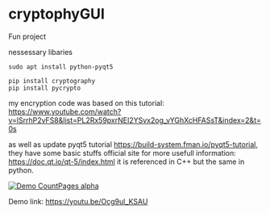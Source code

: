 # cryptophyGUI
Fun project

nessessary libaries
```
sudo apt install python-pyqt5

pip install cryptography
pip install pycrypto
```
my encryption code was based on this tutorial: https://www.youtube.com/watch?v=lSrrhP2vFS8&list=PL2Rx59pxrNEI2YSvx2og_vYGhXcHFASsT&index=2&t=0s

as well as update pyqt5 tutorial https://build-system.fman.io/pyqt5-tutorial, they have some basic stuffs
official site for more usefull information: https://doc.qt.io/qt-5/index.html it is referenced in C++ but the same in python.

[![Demo CountPages alpha](https://j.gifs.com/nxm735.gif)](https://youtu.be/Ocg9ul_KSAU)

Demo link: https://youtu.be/Ocg9ul_KSAU
